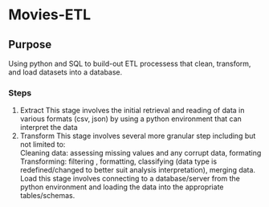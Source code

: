 # Movies-ETL
## Purpose
Using python and SQL to build-out ETL processess that clean, transform, and load datasets into a database.
### Steps
1. Extract
This stage involves the initial retrieval and reading of data in various formats (csv, json) by using a python environment that can interpret the data
2. Transform
This stage involves several more granular step including but not limited to: \
Cleaning data: assessing missing values and any corrupt data, formating \
Transforming: filtering , formatting, classifying (data type is redefined/changed to better suit analysis interpretation), merging data. \
Load
this stage involves connecting to a database/server from the python environment and loading the data into the appropriate tables/schemas.
